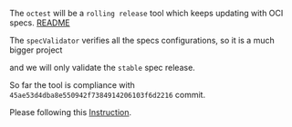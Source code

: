 The `octest` will be a `rolling release` tool which keeps updating with OCI specs.
[README](octest/README.md)

The `specValidator` verifies all the specs configurations, so it is a much bigger project

and we will only validate the `stable` spec release.

So far the tool is compliance with `45ae53d4dba8e550942f7384914206103f6d2216` commit.

Please following this [Instruction](specsValidator/README.md).
